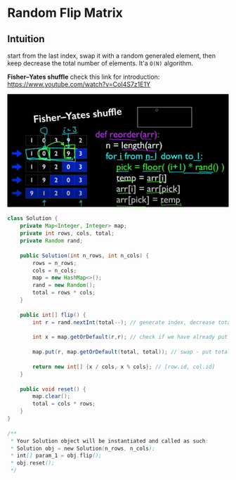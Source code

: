# Random Flip Matrix

## Intuition

start from the last index, swap it with a random generaled element, then keep decrease the total number of elements. It'a `O(N)` algorithm.

**Fisher–Yates shuffle** check this link for introduction: <https://www.youtube.com/watch?v=CoI4S7z1E1Y>

![shuffle](shuffle.png)

```java
class Solution {
    private Map<Integer, Integer> map;
    private int rows, cols, total;
    private Random rand;

    public Solution(int n_rows, int n_cols) {
        rows = n_rows;
        cols = n_cols;
        map = new HashMap<>();
        rand = new Random();
        total = rows * cols;
    }

    public int[] flip() {
        int r = rand.nextInt(total--); // generate index, decrease total number of values

        int x = map.getOrDefault(r,r); // check if we have already put something at this index

        map.put(r, map.getOrDefault(total, total)); // swap - put total at index that we generated

        return new int[] {x / cols, x % cols}; // [row.id, col.id]
    }

    public void reset() {
        map.clear();
        total = cols * rows;
    }
}

/**
 * Your Solution object will be instantiated and called as such:
 * Solution obj = new Solution(n_rows, n_cols);
 * int[] param_1 = obj.flip();
 * obj.reset();
 */
```

